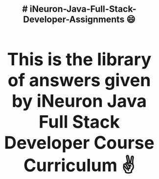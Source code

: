 <h1 align="center"><b># iNeuron-Java-Full-Stack-Developer-Assignments 😄<b><h1>
<h1 align = "center">This is the library of answers given by iNeuron Java Full Stack Developer Course Curriculum ✌️ <h1>
